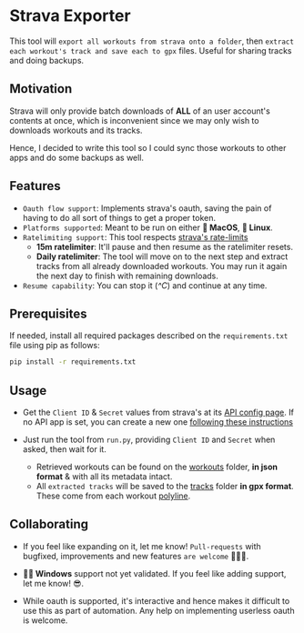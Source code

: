 # Strava Exporter

This tool will `export all workouts from strava onto a folder`, then `extract each workout's track and save each to gpx` files. Useful for sharing tracks and doing backups.

## Motivation

Strava will only provide batch downloads of **ALL** of an user account's contents at once, which is inconvenient since we may only wish to downloads workouts and its tracks.

Hence, I decided to write this tool so I could sync those workouts to other apps and do some backups as well.

## Features

- `Oauth flow support`: Implements strava's oauth, saving the pain of having to do all sort of things to get a proper token.
- `Platforms supported`: Meant to be run on either **🍎 MacOS**, **🐧 Linux**.
- `Ratelimiting support`: This tool respects [strava's rate-limits](https://developers.strava.com/docs/rate-limits/)
  - **15m ratelimiter**: It'll pause and then resume as the ratelimiter resets.
  - **Daily ratelimiter**: The tool will move on to the next step and extract tracks from all already downloaded workouts. You may run it again the next day to finish with remaining downloads.
- `Resume capability`: You can stop it (*^C*) and continue at any time.

## Prerequisites

If needed, install all required packages described on the `requirements.txt` file using pip as follows:

```bash
pip install -r requirements.txt
```

## Usage

- Get the `Client ID` & `Secret` values from strava's at its [API config page](https://www.strava.com/settings/api). If no API app is set, you can create a new one [following these instructions](https://developers.strava.com/docs/getting-started/#account)

- Just run the tool from `run.py`, providing `Client ID` and `Secret` when asked, then wait for it. 

  - Retrieved workouts can be found on the [workouts](./workouts/) folder, **in json format** & with all its metadata intact.
  - All `extracted tracks` will be saved to the [tracks](./tracks/) folder **in gpx format**. These come from each workout [polyline](https://developers.google.com/maps/documentation/utilities/polylinealgorithm).

## Collaborating

- If you feel like expanding on it, let me know! `Pull-requests` with bugfixed, improvements and new features `are welcome` 💪🏼🔥.

- **🏴‍☠️ Windows** support not yet validated. If you feel like adding support, let me know! 😎.

- While oauth is supported, it's interactive and hence makes it difficult to use this as part of automation. Any help on implementing userless oauth is welcome.